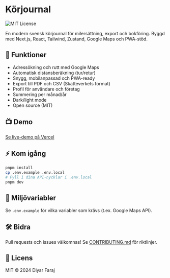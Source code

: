 # Körjournal

![MIT License](https://img.shields.io/badge/license-MIT-green)

En modern svensk körjournal för milersättning, export och bokföring. Byggd med Next.js, React, Tailwind, Zustand, Google Maps och PWA-stöd.

## 🚗 Funktioner
- Adressökning och rutt med Google Maps
- Automatisk distansberäkning (tur/retur)
- Snygg, mobilanpassad och PWA-ready
- Export till PDF och CSV (Skatteverkets format)
- Profil för användare och företag
- Summering per månad/år
- Dark/light mode
- Open source (MIT)

## 📺 Demo
[Se live-demo på Vercel](https://draajv.vercel.app)

## ⚡️ Kom igång
```sh
pnpm install
cp .env.example .env.local
# Fyll i dina API-nycklar i .env.local
pnpm dev
```

## 🔑 Miljövariabler
Se `.env.example` för vilka variabler som krävs (t.ex. Google Maps API).

## 🛠️ Bidra
Pull requests och issues välkomnas! Se [CONTRIBUTING.md](CONTRIBUTING.md) för riktlinjer.

## 📄 Licens
MIT © 2024 Diyar Faraj 
